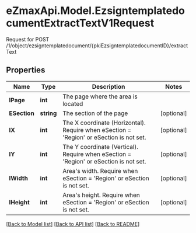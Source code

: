 # eZmaxApi.Model.EzsigntemplatedocumentExtractTextV1Request
Request for POST /1/object/ezsigntemplatedocument/{pkiEzsigntemplatedocumentID}/extractText

## Properties

Name | Type | Description | Notes
------------ | ------------- | ------------- | -------------
**IPage** | **int** | The page where the area is located | 
**ESection** | **string** | The section of the page | [optional] 
**IX** | **int** | The X coordinate (Horizontal). Require when eSection &#x3D; &#39;Region&#39; or eSection is not set. | [optional] 
**IY** | **int** | The Y coordinate (Vertical). Require when eSection &#x3D; &#39;Region&#39; or eSection is not set. | [optional] 
**IWidth** | **int** | Area&#39;s width. Require when eSection &#x3D; &#39;Region&#39; or eSection is not set. | [optional] 
**IHeight** | **int** | Area&#39;s height. Require when eSection &#x3D; &#39;Region&#39; or eSection is not set. | [optional] 

[[Back to Model list]](../README.md#documentation-for-models) [[Back to API list]](../README.md#documentation-for-api-endpoints) [[Back to README]](../README.md)

